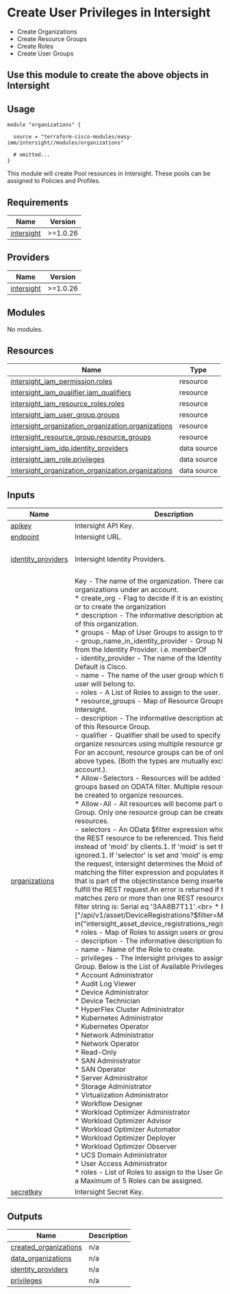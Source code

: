 # Create User Privileges in Intersight

* Create Organizations
* Create Resource Groups
* Create Roles
* Create User Groups

## Use this module to create the above objects in Intersight

## Usage

```hcl
module "organizations" {

  source = "terraform-cisco-modules/easy-imm/intersight//modules/organizations"

  # omitted...
}
```

This module will create Pool resources in Intersight.  These pools can be assigned to Policies and Profiles.  

<!-- BEGINNING OF PRE-COMMIT-TERRAFORM DOCS HOOK -->
## Requirements

| Name | Version |
|------|---------|
| <a name="requirement_intersight"></a> [intersight](#requirement\_intersight) | >=1.0.26 |

## Providers

| Name | Version |
|------|---------|
| <a name="provider_intersight"></a> [intersight](#provider\_intersight) | >=1.0.26 |

## Modules

No modules.

## Resources

| Name | Type |
|------|------|
| [intersight_iam_permission.roles](https://registry.terraform.io/providers/CiscoDevNet/intersight/latest/docs/resources/iam_permission) | resource |
| [intersight_iam_qualifier.iam_qualifiers](https://registry.terraform.io/providers/CiscoDevNet/intersight/latest/docs/resources/iam_qualifier) | resource |
| [intersight_iam_resource_roles.roles](https://registry.terraform.io/providers/CiscoDevNet/intersight/latest/docs/resources/iam_resource_roles) | resource |
| [intersight_iam_user_group.groups](https://registry.terraform.io/providers/CiscoDevNet/intersight/latest/docs/resources/iam_user_group) | resource |
| [intersight_organization_organization.organizations](https://registry.terraform.io/providers/CiscoDevNet/intersight/latest/docs/resources/organization_organization) | resource |
| [intersight_resource_group.resource_groups](https://registry.terraform.io/providers/CiscoDevNet/intersight/latest/docs/resources/resource_group) | resource |
| [intersight_iam_idp.identity_providers](https://registry.terraform.io/providers/CiscoDevNet/intersight/latest/docs/data-sources/iam_idp) | data source |
| [intersight_iam_role.privileges](https://registry.terraform.io/providers/CiscoDevNet/intersight/latest/docs/data-sources/iam_role) | data source |
| [intersight_organization_organization.organizations](https://registry.terraform.io/providers/CiscoDevNet/intersight/latest/docs/data-sources/organization_organization) | data source |

## Inputs

| Name | Description | Type | Default | Required |
|------|-------------|------|---------|:--------:|
| <a name="input_apikey"></a> [apikey](#input\_apikey) | Intersight API Key. | `string` | n/a | yes |
| <a name="input_endpoint"></a> [endpoint](#input\_endpoint) | Intersight URL. | `string` | `"https://intersight.com"` | no |
| <a name="input_identity_providers"></a> [identity\_providers](#input\_identity\_providers) | Intersight Identity Providers. | `list(string)` | <pre>[<br>  "default"<br>]</pre> | no |
| <a name="input_organizations"></a> [organizations](#input\_organizations) | Key - The name of the organization. There can be multiple organizations under an account.<br>* create\_org - Flag to decide if it is an existing organization or to create the organization<br>* description - The informative description about the usage of this organization.<br>* groups - Map of User Groups to assign to the Organization<br>  - group\_name\_in\_identity\_provider - Group Name assigned from the Identity Provider.  i.e. memberOf<br>  - identity\_provider - The name of the Identity Provider.  Default is Cisco.<br>  - name - The name of the user group which the dynamic user will belong to.<br>  - roles - A List of Roles to assign to the user.<br>* resource\_groups - Map of Resource Groups to Create in Intersight.<br>  - description - The informative description about the usage of this Resource Group.<br>  - qualifier - Qualifier shall be used to specify if we want to organize resources using multiple resource group or single For an account, resource groups can be of only one of the above types. (Both the types are mutually exclusive for an account.).<br>    * Allow-Selectors - Resources will be added to resource groups based on ODATA filter. Multiple resource group can be created to organize resources.<br>    * Allow-All - All resources will become part of the Resource Group. Only one resource group can be created to organize resources.<br>  - selectors - An OData $filter expression which describes the REST resource to be referenced. This field maybe set instead of 'moid' by clients.1. If 'moid' is set this field is ignored.1. If 'selector' is set and 'moid' is empty/absent from the request, Intersight determines the Moid of theresource matching the filter expression and populates it in the MoRef that is part of the objectinstance being inserted/updated to fulfill the REST request.An error is returned if the filter matches zero or more than one REST resource.An example filter string is: Serial eq '3AA8B7T11'.<br>    * Exmaple ["/api/v1/asset/DeviceRegistrations?$filter=Moid in(\"intersight\_asset\_device\_registrations\_registeration1.id\")"]<br>* roles - Map of Roles to assign users or groups to.<br>  - description - The informative description for each role.<br>  - name - Name of the Role to create.<br>  - privileges - The Intersight priviges to assign to the User Group.  Below is the List of Available Privileges:<br>    * Account Administrator<br>    * Audit Log Viewer<br>    * Device Administrator<br>    * Device Technician<br>    * HyperFlex Cluster Administrator<br>    * Kubernetes Administrator<br>    * Kubernetes Operator<br>    * Network Administrator<br>    * Network Operator<br>    * Read-Only<br>    * SAN Administrator<br>    * SAN Operator<br>    * Server Administrator<br>    * Storage Administrator<br>    * Virtualization Administrator<br>    * Workflow Designer<br>    * Workload Optimizer Administrator<br>    * Workload Optimizer Advisor<br>    * Workload Optimizer Automator<br>    * Workload Optimizer Deployer<br>    * Workload Optimizer Observer<br>    * UCS Domain Administrator<br>    * User Access Administrator<br>  * roles - List of Roles to assign to the User Group.  Currently a Maximum of 5 Roles can be assigned. | <pre>map(object(<br>    {<br>      create_org  = optional(bool)<br>      description = optional(string)<br>      groups = list(object(<br>        {<br>          description                     = optional(string)<br>          group_name_in_identity_provider = string<br>          identity_provider               = optional(string)<br>          name                            = string<br>          roles                           = list(string)<br>        }<br>      ))<br>      resource_groups = optional(list(object(<br>        {<br>          description = optional(string)<br>          qualifier   = optional(string)<br>          selectors   = optional(list(string))<br>        }<br>      )))<br>      roles = list(object(<br>        {<br>          name        = string<br>          description = optional(string)<br>          privileges  = list(string)<br>        }<br>      ))<br>    }<br>  ))</pre> | <pre>{<br>  "default": {<br>    "create_org": false,<br>    "description": "",<br>    "groups": [<br>      {<br>        "description": "",<br>        "group_name_in_identity_provider": "**REQUIRED**",<br>        "identity_provider": "Cisco",<br>        "name": "**REQUIRED**",<br>        "roles": [<br>          "**REQUIRED**"<br>        ]<br>      }<br>    ],<br>    "resource_groups": [<br>      {<br>        "description": "",<br>        "qualifier": "Allow-Selectors",<br>        "selectors": []<br>      }<br>    ],<br>    "roles": [<br>      {<br>        "description": "",<br>        "name": "**REQUIRED**",<br>        "privileges": [<br>          "**REQUIRED**"<br>        ]<br>      }<br>    ]<br>  }<br>}</pre> | no |
| <a name="input_secretkey"></a> [secretkey](#input\_secretkey) | Intersight Secret Key. | `string` | n/a | yes |

## Outputs

| Name | Description |
|------|-------------|
| <a name="output_created_organizations"></a> [created\_organizations](#output\_created\_organizations) | n/a |
| <a name="output_data_organizations"></a> [data\_organizations](#output\_data\_organizations) | n/a |
| <a name="output_identity_providers"></a> [identity\_providers](#output\_identity\_providers) | n/a |
| <a name="output_privileges"></a> [privileges](#output\_privileges) | n/a |
<!-- END OF PRE-COMMIT-TERRAFORM DOCS HOOK -->
